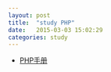 ```yaml
---
layout: post
title:  "study PHP"
date:   2015-03-03 15:02:29
categories: study
---
```


* <a target="_blank" href="http://php.net/manual/zh/">PHP手册</a>